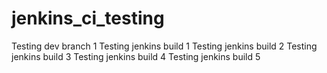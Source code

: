 # jenkins_ci_testing
Testing dev branch 1
Testing jenkins build 1
Testing jenkins build 2
Testing jenkins build 3
Testing jenkins build 4
Testing jenkins build 5
